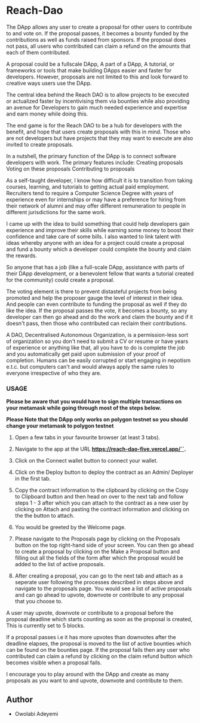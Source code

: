 # Reach-Dao

The DApp allows any user to create a proposal for other users to contribute to and vote on. If the proposal passes, it becomes a bounty funded by the contributions as well as funds raised from sponsors. If the proposal does not pass, all users who contributed can claim a refund on the amounts that each of them contributed.  


A proposal could be a fullscale DApp, A part of a DApp, A tutorial, or frameworks or tools that make building DApps easier and faster for developers. However, proposals are not limited to this and look forward to creative ways users use the DApp.

The central idea behind the Reach DAO is to allow projects to be executed or actualized faster by incentivising them via bounties while also providing an avenue for Developers to gain much needed experience and expertise and earn money while doing this. 

The end game is for the Reach DAO to be a hub for developers with the benefit, and hope that users create proposals with this in mind.
Those who are not developers but have projects that they may want to execute are also invited to create proposals.

In a nutshell, the primary function of the DApp is to connect software developers with work.
The primary features include:
Creating proposals
Voting on these proposals
Contributing to proposals

As a self-taught developer, I know how difficult it is to transition from taking courses, learning, and tutorials to getting actual paid employment. Recruiters tend to require a Computer Science Degree with years of experience even for internships or may have a preference for hiring from their network of alumni and may offer different remuneration to people in different jurisdictions for the same work. 

I came up with the idea to build something that could help developers gain experience and improve their skills while earning some money to boost their confidence and take care of some bills. I also wanted to link talent with ideas whereby anyone with an idea for a project could create a proposal and fund a bounty which a developer could complete the bounty and claim the rewards.


So anyone that has a job (like a full-scale DApp, assistance with parts of their DApp development, or a benevolent fellow that wants a tutorial created for the community) could create a proposal.


The voting element is there to prevent distasteful projects from being promoted and help the proposer gauge the level of interest in their idea. And people can even contribute to funding the proposal as well if they do like the idea. If the proposal passes the vote, it becomes a bounty, so any developer can then go ahead and do the work and claim the bounty and if it doesn't pass, then those who contributed can reclaim their contributions.


A DAO, Decentralised Autonomous Organization, is a permission-less sort of organization so you don't need to submit a CV or resume or have years of experience or anything like that, all you have to do is complete the job and you automatically get paid upon submission of your proof of completion. Humans can be easily corrupted or start engaging in nepotism e.t.c. but computers can't and would always apply the same rules to everyone irrespective of who they are.

### USAGE

**Please be aware that you would have to sign multiple transactions on your metamask while going through most of the steps below.**

**Please Note that the DApp only works on polygon testnet so you should change your metamask to polygon testnet**

1. Open a few tabs in your favourite browser (at least 3 tabs).

2. Navigate to the app at the URL **https://reach-dao-five.vercel.app/``.**  

3. Click on the Connect wallet button to connect your wallet.  

4. Click on the Deploy button to deploy the contract as an Admin/ Deployer in the first tab.

5. Copy the contract information to the clipboard by clicking on the Copy to Clipboard button and then head on over to the next tab and follow steps 1 - 3 after which you can attach to the contract as a new user by clicking on Attach and pasting the contract information and clicking on the the button to attach.

6. You would be greeted by the Welcome page.

7. Please navigate to the Proposals page by clicking on the Proposals button on the top right-hand side of your screen. You can then go ahead to create a proposal by clicking on the Make a Proposal button and  filling out all the fields of the form after which the proposal would be added to the list of active proposals.

8. After creating a proposal, you can go to the next tab and attach as a seperate user following the processes described in steps above and navigate to the proposals page. You would see a list of active proposals and can go ahead to upvote, downvote or contribute to any proposal that you choose to.  

A user may upvote, downvote or contribute to a proposal before the proposal deadline which starts counting as soon as the proposal is created, This is currently set to 5 blocks.  

If a proposal passes i.e it has more upvotes than downvotes after the deadline elapses, the proposal is moved to the list of active bounties which can be found on the bounties page. If the proposal fails then any user who contributed can claim a refund by clicking on the claim refund button which becomes visible when a proposal fails.  

I encourage you to play around with the DApp and create as many proposals as you want to and upvote, downvote and contribute to them.  


## Author

- Owolabi Adeyemi
